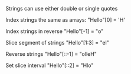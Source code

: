 Strings can use either double or single quotes 

Index strings the same as arrays: "Hello"[0] = 'H'

Index strings in reverse "Hello"[-1] = "o"

Slice segment of strings "Hello"[1:3] = "el"

Reverse strings "Hello"[::-1] = "olleH" 

Set slice interval "Hello"[::2] = "Hlo"

